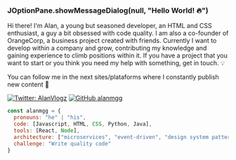 ### JOptionPane.showMessageDialog(null, "Hello World! :fire:")
Hi there! I'm Alan, a young but seasoned developer, an HTML and CSS enthusiast, a guy a bit obsessed with code quality. I am also a co-founder of OrangeCorp, a business project created with friends. Currently I want to develop within a company and grow, contributing my knowledge and gaining experience to climb positions within it. If you have a project that you want to start or you think you need my help with something, get in touch. :bulb:

You can follow me in the next sites/plataforms where I constantly publish new content :page_facing_up:
</em></p>
[![Twitter: AlanVlogz](https://img.shields.io/twitter/follow/AlanVlogz?style=social)](https://twitter.com/AlanVlogz)
[![GitHub alanmgg](https://img.shields.io/github/followers/alanmgg?label=follow&style=social)](https://github.com/alanmgg)

```javascript
const alanmgg = {
  pronouns: "he" | "his",
  code: [Javascript, HTML, CSS, Python, Java],
  tools: [React, Node],
  architecture: ["microservices", "event-driven", "design system pattern"],
  challenge: "Write quality code"
}
```
